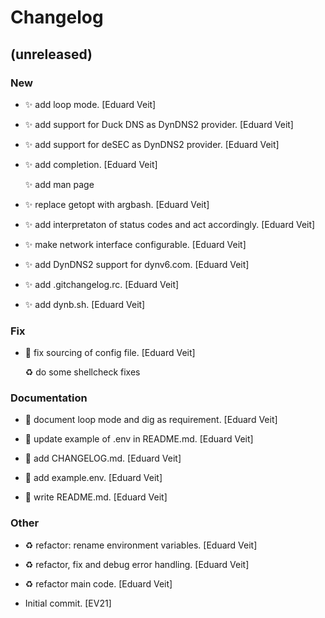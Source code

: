 # Changelog


## (unreleased)

### New

* :sparkles: add loop mode. [Eduard Veit]

* :sparkles: add support for Duck DNS as DynDNS2 provider. [Eduard Veit]

* :sparkles: add support for deSEC as DynDNS2 provider. [Eduard Veit]

* :sparkles: add completion. [Eduard Veit]

  :sparkles: add man page

* :sparkles: replace getopt with argbash. [Eduard Veit]

* :sparkles: add interpretaton of status codes and act accordingly. [Eduard Veit]

* :sparkles: make network interface configurable. [Eduard Veit]

* :sparkles: add DynDNS2 support for dynv6.com. [Eduard Veit]

* :sparkles: add .gitchangelog.rc. [Eduard Veit]

* :sparkles: add dynb.sh. [Eduard Veit]

### Fix

* :bug: fix sourcing of config file. [Eduard Veit]

  :recycle: do some shellcheck fixes

### Documentation

* :memo: document loop mode and dig as requirement. [Eduard Veit]

* :memo: update example of .env in README.md. [Eduard Veit]

* :memo: add CHANGELOG.md. [Eduard Veit]

* :memo: add example.env. [Eduard Veit]

* :memo: write README.md. [Eduard Veit]

### Other

* :recycle: refactor: rename environment variables. [Eduard Veit]

* :recycle: refactor, fix and debug error handling. [Eduard Veit]

* :recycle: refactor main code. [Eduard Veit]

* Initial commit. [EV21]


